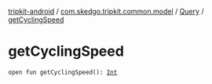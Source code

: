 [tripkit-android](../../index.md) / [com.skedgo.tripkit.common.model](../index.md) / [Query](index.md) / [getCyclingSpeed](./get-cycling-speed.md)

# getCyclingSpeed

`open fun getCyclingSpeed(): `[`Int`](https://kotlinlang.org/api/latest/jvm/stdlib/kotlin/-int/index.html)